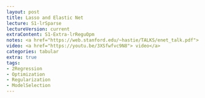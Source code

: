 ```yaml
---
layout: post
title: Lasso and Elastic Net
lecture: S1-lrSparse
lectureVersion: current
extraContent: S1-Extra-lrReguOpm
notes: <a href="https://web.stanford.edu/~hastie/TALKS/enet_talk.pdf"> Elastic paper </a>  
video: <a href="https://youtu.be/3XSfwfvc9N8"> video</a>
categories: tabular
extra: true
tags:
- 2Regression
- Optimization
- Regularization
- ModelSelection
---
```

